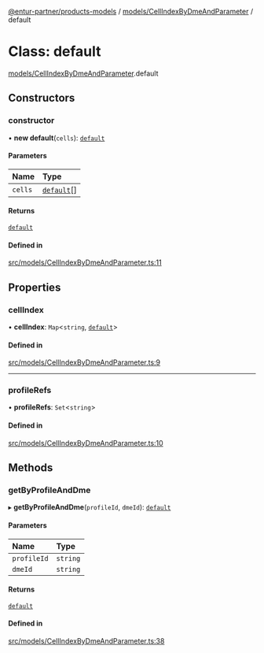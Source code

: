 [@entur-partner/products-models](../README.md) / [models/CellIndexByDmeAndParameter](../modules/models_CellIndexByDmeAndParameter.md) / default

# Class: default

[models/CellIndexByDmeAndParameter](../modules/models_CellIndexByDmeAndParameter.md).default

## Constructors

### constructor

• **new default**(`cells`): [`default`](models_CellIndexByDmeAndParameter.default.md)

#### Parameters

| Name | Type |
| :------ | :------ |
| `cells` | [`default`](models_Cell.default.md)[] |

#### Returns

[`default`](models_CellIndexByDmeAndParameter.default.md)

#### Defined in

[src/models/CellIndexByDmeAndParameter.ts:11](https://github.com/entur/products-models/blob/main/src/models/CellIndexByDmeAndParameter.ts#L11)

## Properties

### cellIndex

• **cellIndex**: `Map`\<`string`, [`default`](models_Cell.default.md)\>

#### Defined in

[src/models/CellIndexByDmeAndParameter.ts:9](https://github.com/entur/products-models/blob/main/src/models/CellIndexByDmeAndParameter.ts#L9)

___

### profileRefs

• **profileRefs**: `Set`\<`string`\>

#### Defined in

[src/models/CellIndexByDmeAndParameter.ts:10](https://github.com/entur/products-models/blob/main/src/models/CellIndexByDmeAndParameter.ts#L10)

## Methods

### getByProfileAndDme

▸ **getByProfileAndDme**(`profileId`, `dmeId`): [`default`](models_Cell.default.md)

#### Parameters

| Name | Type |
| :------ | :------ |
| `profileId` | `string` |
| `dmeId` | `string` |

#### Returns

[`default`](models_Cell.default.md)

#### Defined in

[src/models/CellIndexByDmeAndParameter.ts:38](https://github.com/entur/products-models/blob/main/src/models/CellIndexByDmeAndParameter.ts#L38)
